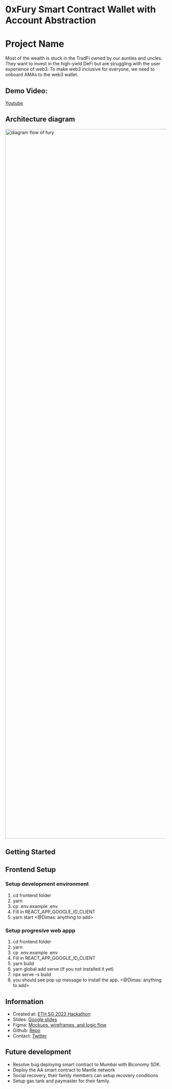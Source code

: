 # 0xFury Smart Contract Wallet with Account Abstraction

# Project Name

Most of the wealth is stuck in the TradFi owned by our aunties and uncles. They want to invest in the high-yield DeFi but are struggling with the user experience of web3. To make web3 inclusive for everyone, we need to onboard AMAs to the web3 wallet.

## Demo Video:

[Youtube](https://youtu.be/rQ9MLZvut_k?si=1M_94EV47UtBx3LP)

## Architecture diagram

<img width="2207" alt="diagram flow of fury" src="https://github.com/fury-eth-hacks/0xfury/assets/33903086/974a7a40-72a1-47e6-b420-39e4a160b9ec">

## Getting Started

## Frontend Setup

### Setup development environment

1. cd frontend folder
2. yarn
3. cp .env.example .env
4. Fill in REACT_APP_GOOGLE_ID_CLIENT
5. yarn start
   <@Dimas: anything to add>

### Setup progresive web appp

1. cd frontend folder
2. yarn
3. cp .env.example .env
4. Fill in REACT_APP_GOOGLE_ID_CLIENT
5. yarn build
6. yarn global add serve (if you not installed it yet)
7. npx serve -s build
8. you should see pop up message to install the app.
   <@Dimas: anything to add>

## Information

- Created at: [ETH SG 2023 Hackathon](https://www.ethereumsingapore.com/hackathon)
- Slides: [Google slides](https://docs.google.com/presentation/d/1cgHnaBStIyozLJuyFGYhqJ6XJbroeoRR3mzwFBzqxWg/edit?usp=sharing)
- Figma: [Mockups, wireframes, and logic flow](https://www.figma.com/file/wDWskcAL1KRfD2eGzEnQS8/ETH-Hackathon-2023?type=design&mode=design)
- Github: [Repo](https://github.com/fury-eth-hacks/0xfury)
- Contact: [Twitter](https://twitter.com/0xteamfury)

## Future development

- Resolve bug deploying smart contract to Mumbai with Biconomy SDK.
- Deploy the AA smart contract to Mantle network
- Social recovery, their family members can setup recovery conditions
- Setup gas tank and paymaster for their family.
